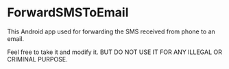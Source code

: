 # ForwardSMSToEmail
This Android app used for forwarding the SMS received from phone to an email.

Feel free to take it and modify it. BUT DO NOT USE IT FOR ANY ILLEGAL OR CRIMINAL PURPOSE.
